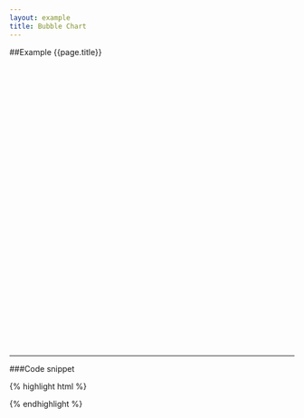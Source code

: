 ```yaml
---
layout: example
title: Bubble Chart
---
```


##Example {{page.title}}

<div id='placeholder' class='example-placeholder' style="width: 720px; height: 500px; padding-top: 0px;"></div>

---

###Code snippet

{% highlight html %}
<div id='placeholder' width="600px" height="400px"></div>
<script>
Vizabi('BubbleChart', document.getElementById('placeholder'), {
	state: {
	  time: {
		value: '1900',
		start: '1800',
		end: '2015'
	  },
	  entities: {
		dim: "geo",
		show: {
		  _defs_: {
			"geo": ["*"],
			"geo.category": ["country"]
		  }
		},
		opacitySelectDim: .3,
		opacityRegular: 1,
		},
		marker: {
		  space: ["entities", "time"],
		  type: "geometry",
		  label: {
			use: "property",
			which: "geo.name"
		  },
		  axis_y: {
			  use: 'indicator',
			  which: 'sg_child_mortality_rate_per1000',
			  scaleType: 'linear'
		  },
		  axis_x: {
			  use: 'indicator',
			  which: 'sg_gdp_p_cap_const_ppp2011_dollar',
			  scaleType: 'log'
		  },
		  color: {
			use: "property",
			which: "geo.world_4region"
		  },
		  size: {
			use: "indicator",
			which: "sg_population"
		  }
		}
	  },
	  ui: {
		buttons: [],
		dialogs: {
		  popup: []
		}
	}
    data: {
        reader: 'csv',
        path: '/path/to/your/file.csv'
    }
});
</script>
{% endhighlight %}

<script defer>
Vizabi('BubbleChart', document.getElementById('placeholder'), {
    state: {
      time: {
        value: '1900',
        start: '1800',
        end: '2015'
      },
      entities: {
        dim: "geo",
        show: {
          _defs_: {
            "geo": ["*"],
            "geo.category": ["country"]
          }
        },
        opacitySelectDim: .3,
        opacityRegular: 1,
        },
        marker: {
          space: ["entities", "time"],
          type: "geometry",
          label: {
            use: "property",
            which: "geo.name"
          },
          axis_y: {
              use: 'indicator',
              which: 'sg_child_mortality_rate_per1000',
              scaleType: 'linear'
          },
          axis_x: {
              use: 'indicator',
              which: 'sg_gdp_p_cap_const_ppp2011_dollar',
              scaleType: 'log'
          },
          color: {
            use: "property",
            which: "geo.world_4region"
          },
          size: {
            use: "indicator",
            which: "sg_population"
          }
        }
      },
      data: {
        reader: "csv",
        path: "/preview/data/waffles/dont-panic-poverty.csv"
      },
      ui: {
        buttons: [],
        dialogs: {
          popup: []
        }
      }
});
</script>
